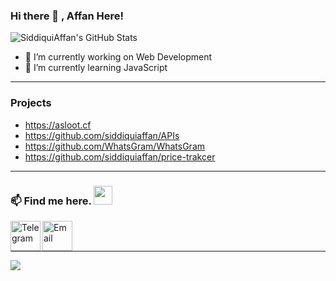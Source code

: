 ### Hi there 👋 , Affan Here!


![SiddiquiAffan's GitHub Stats](https://github-readme-stats.vercel.app/api?username=siddiquiaffan&show_icons=true&theme=dracula&title_color=CDE545&count_private=true&icon_color=CDE545&hide=["issues"])

<p align="left"> </p>


- 🔭 I’m currently working on Web Development
- 🌱 I’m currently learning JavaScript

------------------------------------------  
### Projects  
* https://asloot.cf
* https://github.com/siddiquiaffan/APIs  
* https://github.com/WhatsGram/WhatsGram
* https://github.com/siddiquiaffan/price-trakcer
------------------------------------------  

### 📫 Find me here. <img src="https://media.giphy.com/media/WUlplcMpOCEmTGBtBW/giphy.gif" width="30"> 
<div style="display-flex">
<a href="https://t.me/AffanTheBest"> <img align="left" width="48px" src="https://github.com/siddiquiaffan/siddiquiaffan/blob/main/telegram.svg" title="Telegram"/></a>
<a href="mailto:siddiquiaffan201@gmail.com"> <img align="left" width="48px" src="https://img.icons8.com/nolan/64/email.png" title="Email"/> </a><br>
</div>&nbsp;
&nbsp;
&nbsp;

-------------------------------------------

<img style="align-center" src="https://github-readme-stats.lostgirljourney.vercel.app/api/top-langs/?username=siddiquiaffan&layout=compact&show_icons=true&theme=dracula&title_color=CDE545&count_private=true&icon_color=CDE545">

